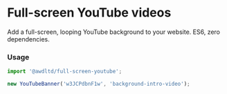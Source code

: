 # Full-screen YouTube videos
Add a full-screen, looping YouTube background to your website. ES6, zero dependencies.

### Usage

```javascript
import '@awdltd/full-screen-youtube';

new YouTubeBanner('w3JCPdbnF1w', 'background-intro-video');
```
